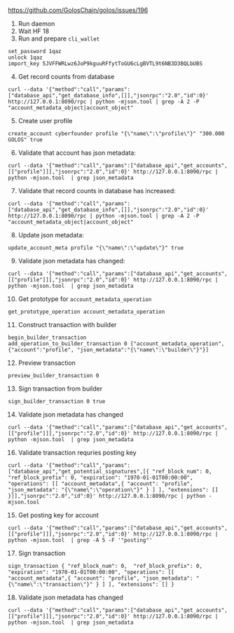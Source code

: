 https://github.com/GolosChain/golos/issues/196

1. Run daemon
2. Wait HF 18
3. Run and prepare `cli_wallet`
```
set_password 1qaz
unlock 1qaz
import_key 5JVFFWRLwz6JoP9kguuRFfytToGU6cLgBVTL9t6NB3D3BQLbUBS
```
4. Get record counts from database
```
curl --data '{"method":"call","params":["database_api","get_database_info",[]],"jsonrpc":"2.0","id":0}' http://127.0.0.1:8090/rpc | python -mjson.tool | grep -A 2 -P "account_metadata_object|account_object"
```
5. Create user profile
```
create_account cyberfounder profile "{\"name\":\"profile\"}" "300.000 GOLOS" true
```
6. Validate that account has json metadata:
```
curl --data '{"method":"call","params":["database_api","get_accounts",[["profile"]]],"jsonrpc":"2.0","id":0}' http://127.0.0.1:8090/rpc | python -mjson.tool  | grep json_metadata
```
7. Validate that record counts in database has increased:
```
curl --data '{"method":"call","params":["database_api","get_database_info",[]],"jsonrpc":"2.0","id":0}' http://127.0.0.1:8090/rpc | python -mjson.tool | grep -A 2 -P "account_metadata_object|account_object"
```
8. Update json metadata:
```
update_account_meta profile "{\"name\":\"update\"}" true
```
9. Validate json metadata has changed:
```
curl --data '{"method":"call","params":["database_api","get_accounts",[["profile"]]],"jsonrpc":"2.0","id":0}' http://127.0.0.1:8090/rpc | python -mjson.tool  | grep json_metadata
```
10. Get prototype for `account_metadata_operation`
```
get_prototype_operation account_metadata_operation
```
11. Construct transaction with builder
```
begin_builder_transaction
add_operation_to_builder_transaction 0 ["account_metadata_operation", {"account":"profile", "json_metadata":"{\"name\":\"builder\"}"}]
```
12. Preview transaction
```
preview_builder_transaction 0
```
13. Sign transaction from builder
```
sign_builder_transaction 0 true
```
14. Validate json metadata has changed
```
curl --data '{"method":"call","params":["database_api","get_accounts",[["profile"]]],"jsonrpc":"2.0","id":0}' http://127.0.0.1:8090/rpc | python -mjson.tool  | grep json_metadata
```
16. Validate transaction requries posting key
```
curl --data '{"method":"call","params":["database_api","get_potential_signatures",[{ "ref_block_num": 0,  "ref_block_prefix": 0, "expiration": "1970-01-01T00:00:00", "operations": [[ "account_metadata",{ "account": "profile", "json_metadata": "{\"name\":\"operation\"}" } ] ], "extensions": [] }]],"jsonrpc":"2.0","id":0}' http://127.0.0.1:8090/rpc | python -mjson.tool
```
15. Get posting key for account
```
curl --data '{"method":"call","params":["database_api","get_accounts",[["profile"]]],"jsonrpc":"2.0","id":0}' http://127.0.0.1:8090/rpc | python -mjson.tool  | grep -A 5 -F '"posting"'
```
17. Sign transaction
```
sign_transaction { "ref_block_num": 0,  "ref_block_prefix": 0, "expiration": "1970-01-01T00:00:00", "operations": [[ "account_metadata",{ "account": "profile", "json_metadata": "{\"name\":\"transaction\"}" } ] ], "extensions": [] }
```
18. Validate json metadata has changed
```
curl --data '{"method":"call","params":["database_api","get_accounts",[["profile"]]],"jsonrpc":"2.0","id":0}' http://127.0.0.1:8090/rpc | python -mjson.tool  | grep json_metadata
```

